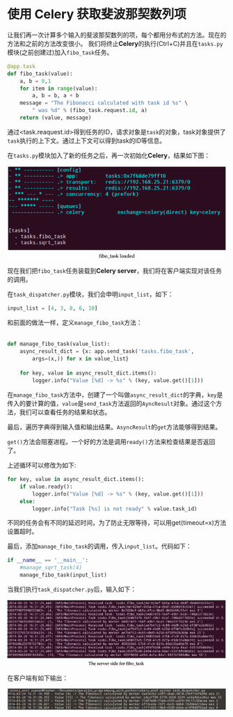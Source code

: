 # 使用 Celery 获取斐波那契数列项

让我们再一次计算多个输入的斐波那契数列的项，每个都用分布式的方法。现在的方法和之前的方法改变很小。
我们将终止**Celery**的执行(Ctrl+C)并且在`tasks.py`模块(之前创建过)加入`fibo_task`任务。

```python
@app.task
def fibo_task(value):
    a, b = 0,1
    for item in range(value):
        a, b = b, a + b
    message = "The Fibonacci calculated with task id %s" \
        " was %d" % (fibo_task.request.id, a)
    return (value, message)
```

通过\<task.reaquest.id\>得到任务的ID，请求对象是`task`的对象，task对象提供了`task`执行的上下文。通过上下文可以得到task的ID等信息。

在`tasks.py`模块加入了新的任务之后，再一次初始化**Celery**，结果如下图：

![1](../imgs/7-08.png)

现在我们把`fibo_task`任务装载到**Celery server**，我们将在客户端实现对该任务的调用。

在`task_dispatcher.py`模块，我们会申明`input_list`，如下：

```python
input_list = [4, 3, 8, 6, 10]
```

和前面的做法一样，定义`manage_fibo_task`方法：

```python

def manage_fibo_task(value_list):
    async_result_dict = {x: app.send_task('tasks.fibo_task',
        args=(x,)) for x in value_list}

    for key, value in async_result_dict.items():
        logger.info("Value [%d] -> %s" % (key, value.get()[1]))
```

在`manage_fibo_task`方法中，创建了一个叫做`async_result_dict`的字典，`key`是传入的要计算的值，`value`是`send_task`方法返回的`AyncResult`对象。通过这个方法，我们可以查看任务的结果和状态。

最后，遍历字典得到输入值和输出结果。`AsyncResult`的`get`方法能够得到结果。

`get()`方法会阻塞进程。一个好的方法是调用`ready()`方法来检查结果是否返回了。

上述循环可以修改为如下:

```python
for key, value in async_result_dict.items():
    if value.ready():
        logger.info("Value [%d] -> %s" % (key, value.get()[1]))
    else:
        logger.info("Task [%s] is not ready" % value.task_id)
```

不同的任务会有不同的延迟时间，为了防止无限等待，可以用get(timeout=x)方法设置超时。

最后，添加`manage_fibo_task`的调用，传入`input_list`。代码如下：

```python
if __name__ == '__main__':
    #manage_sqrt_task(4)
    manage_fibo_task(input_list)
```

当我们执行`task_dispatcher.py`后，输入如下：

![1](../imgs/7-09.png)

在客户端有如下输出：

![1](../imgs/7-10.png)
